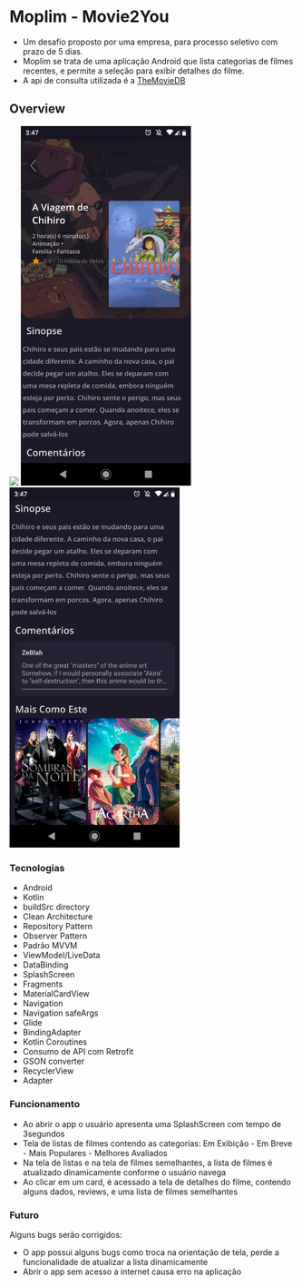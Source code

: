 # Moplim - Movie2You

* Um desafio proposto por uma empresa, para processo seletivo com prazo de 5 dias.
* Moplim se trata de uma aplicação Android que lista categorias de filmes recentes, e permite a seleção para exibir detalhes do filme.
* A api de consulta utilizada é a [TheMovieDB](https://www.themoviedb.org/)

## Overview

<img src="/app/src/main/java/com/gmail/devpelegrino/moplim/records/gif_app.gif" width="400">
<img src="/app/src/main/java/com/gmail/devpelegrino/moplim/records/details_screen_1.jpeg" width="300">
<img src="/app/src/main/java/com/gmail/devpelegrino/moplim/records/details_screen_2.jpeg" width="300">

### Tecnologias

* Android
* Kotlin
* buildSrc directory
* Clean Architecture
* Repository Pattern
* Observer Pattern
* Padrão MVVM
* ViewModel/LiveData
* DataBinding
* SplashScreen
* Fragments
* MaterialCardView
* Navigation
* Navigation safeArgs
* Glide
* BindingAdapter
* Kotlin Coroutines
* Consumo de API com Retrofit
* GSON converter
* RecyclerView
* Adapter

### Funcionamento

* Ao abrir o app o usuário apresenta uma SplashScreen com tempo de 3segundos
* Tela de listas de filmes contendo as categorias: Em Exibição - Em Breve - Mais Populares - Melhores Avaliados
* Na tela de listas e na tela de filmes semelhantes, a lista de filmes é atualizado dinamicamente conforme o usuário navega
* Ao clicar em um card, é acessado a tela de detalhes do filme, contendo alguns dados, reviews, e uma lista de filmes semelhantes

### Futuro

Alguns bugs serão corrigidos:

* O app possui alguns bugs como troca na orientação de tela, perde a funcionalidade de atualizar a lista dinamicamente
* Abrir o app sem acesso a internet causa erro na aplicação
